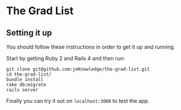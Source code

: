 # The Grad List

Setting it up
-------------
You should follow these instructions in order to get it up and running.

Start by getting Ruby 2 and Rails 4 and then run:

    git clone git@github.com:jeKnowledge/the-grad-list.git
    cd the-grad-list/
    bundle install
    rake db:migrate
    rails server

Finally you can try it out on `localhost:3000` to test the app.